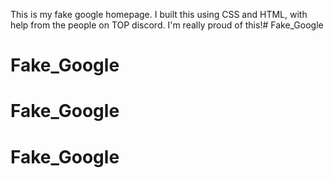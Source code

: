 This is my fake google homepage. I built this using CSS and HTML, with help from the people on TOP discord. I'm really proud of this!# Fake_Google
# Fake_Google
# Fake_Google
# Fake_Google
